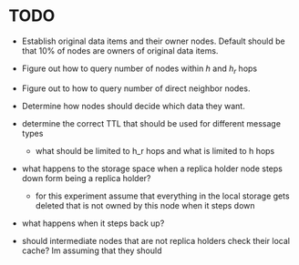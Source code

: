 # TODO

  - Establish original data items and their owner nodes.
    Default should be that 10% of nodes are owners of original data items.
  - Figure out how to query number of nodes within $h$ and $h_r$ hops
  - Figure out to how to query number of direct neighbor nodes.
  - Determine how nodes should decide which data they want.

  - determine the correct TTL that should be used for different message types
    - what should be limited to h_r hops and what is limited to h hops

- what happens to the storage space when a replica holder node steps down form being a replica holder?
  - for this experiment assume that everything in the local storage gets deleted that is not owned by this node when it steps down
- what happens when it steps back up?
- should intermediate nodes that are not replica holders check their local cache? Im assuming that they should
